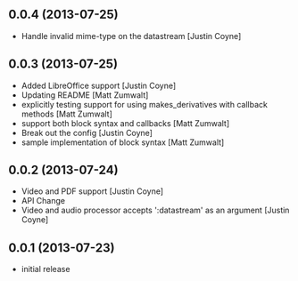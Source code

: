 ## 0.0.4 (2013-07-25)
- Handle invalid mime-type on the datastream [Justin Coyne]

## 0.0.3 (2013-07-25)
- Added LibreOffice support [Justin Coyne]
- Updating README [Matt Zumwalt]
- explicitly testing support for using makes_derivatives with callback methods
[Matt Zumwalt]
- support both block syntax and callbacks [Matt Zumwalt]
- Break out the config [Justin Coyne]
- sample implementation of block syntax [Matt Zumwalt]

## 0.0.2 (2013-07-24)
- Video and PDF support [Justin Coyne]
- API Change
- Video and audio processor accepts ':datastream' as an argument [Justin Coyne]

## 0.0.1 (2013-07-23)
- initial release
